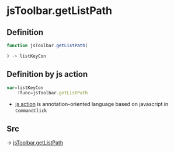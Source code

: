 # jsToolbar.getListPath

## Definition

```js.js
function jsToolbar.getListPath(

) -> listKeyCon
```


## Definition by js action

```js.js
var=listKeyCon
	?func=jsToolbar.getListPath

```

- [js action](#) is annotation-oriented language based on javascript in `CommandClick`



## Src

-> [jsToolbar.getListPath](https://github.com/puutaro/CommandClick/blob/master/app/src/main/java/com/puutaro/commandclick/fragment_lib/terminal_fragment/js_interface/toolbar/JsToolbar.kt#L48)


